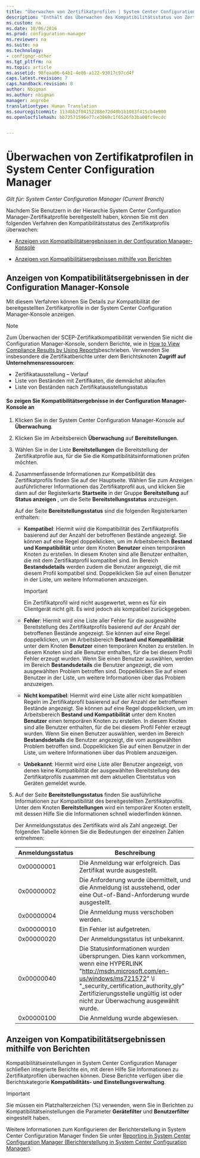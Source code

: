 ```yaml
---
title: "Überwachen von Zertifikatprofilen | System Center Configuration Manager"
description: "Enthält das Überwachen des Kompatibilitätsstatus von Zertifikatprofilen in System Center Configuration Manager."
ms.custom: na
ms.date: 10/06/2016
ms.prod: configuration-manager
ms.reviewer: na
ms.suite: na
ms.technology:
- configmgr-other
ms.tgt_pltfrm: na
ms.topic: article
ms.assetid: 98feaa06-64b1-4e86-a122-93017c97cd4f
caps.latest.revision: 7
caps.handback.revision: 0
author: Nbigman
ms.author: nbigman
manager: angrobe
translationtype: Human Translation
ms.sourcegitcommit: 1134bb2f04152288e72d40b1b1083f415cb4e900
ms.openlocfilehash: bb72571596e77ce3069c1f6526fb3ba00fc9ecdc


---
```

# <a name="how-to-monitor-certificate-profiles-in-system-center-configuration-manager"></a>Überwachen von Zertifikatprofilen in System Center Configuration Manager

*Gilt für: System Center Configuration Manager (Current Branch)*


Nachdem Sie Benutzern in der Hierarchie System Center Configuration Manager-Zertifikatprofile bereitgestellt haben, können Sie mit den folgenden Verfahren den Kompatibilitätsstatus des Zertifikatprofils überwachen:  

-   [Anzeigen von Kompatibilitätsergebnissen in der Configuration Manager-Konsole](#BKMK_console)  

-   [Anzeigen von Kompatibilitätsergebnissen mithilfe von Berichten](#BKMK_Reports)  

##  <a name="a-namebkmkconsolea-how-to-view-compliance-results-in-the-configuration-manager-console"></a><a name="BKMK_console"></a> Anzeigen von Kompatibilitätsergebnissen in der Configuration Manager-Konsole  
 Mit diesem Verfahren können Sie Details zur Kompatibilität der bereitgestellten Zertifikatprofile in der System Center Configuration Manager-Konsole anzeigen.  

> [!NOTE]  
>  Zum Überwachen der SCEP-Zertifikatkompatibilität verwenden Sie nicht die Configuration Manager-Konsole, sondern Berichte, wie in [How to View Compliance Results by Using Reports](#BKMK_Reports)beschrieben. Verwenden Sie insbesondere die Zertifikatberichte unter dem Berichtsknoten **Zugriff auf Unternehmensressourcen**:  
>   
>  -   Zertifikatausstellung – Verlauf  
> -   Liste von Beständen mit Zertifikaten, die demnächst ablaufen  
> -   Liste von Beständen nach Zertifikatausstellungsstatus  

#### <a name="to-view-compliance-results-in-the-configuration-manager-console"></a>So zeigen Sie Kompatibilitätsergebnisse in der Configuration Manager-Konsole an  

1.  Klicken Sie in der System Center Configuration Manager-Konsole auf **Überwachung**.  

2.  Klicken Sie im Arbeitsbereich **Überwachung** auf **Bereitstellungen**.  

3.  Wählen Sie in der Liste **Bereitstellungen** die Bereitstellung der Zertifikatprofile aus, für die Sie die Kompatibilitätsinformationen prüfen möchten.  

4.  Zusammenfassende Informationen zur Kompatibilität des Zertifikatprofils finden Sie auf der Hauptseite. Wählen Sie zum Anzeigen ausführlicherer Informationen das Zertifikatprofil aus, und klicken Sie dann auf der Registerkarte **Startseite** in der Gruppe **Bereitstellung** auf **Status anzeigen** , um die Seite **Bereitstellungsstatus** anzuzeigen.  

     Auf der Seite **Bereitstellungsstatus** sind die folgenden Registerkarten enthalten:  

    -   **Kompatibel**: Hiermit wird die Kompatibilität des Zertifikatprofils basierend auf der Anzahl der betroffenen Bestände angezeigt. Sie können auf eine Regel doppelklicken, um im Arbeitsbereich **Bestand und Kompatibilität** unter dem Knoten **Benutzer** einen temporären Knoten zu erstellen. In diesem Knoten sind alle Benutzer enthalten, die mit dem Zertifikatprofil kompatibel sind. Im Bereich **Bestandsdetails** werden zudem die Benutzer angezeigt, die mit diesem Profil kompatibel sind. Doppelklicken Sie auf einen Benutzer in der Liste, um weitere Informationen anzuzeigen.  

        > [!IMPORTANT]  
        >  Ein Zertifikatprofil wird nicht ausgewertet, wenn es für ein Clientgerät nicht gilt. Es wird jedoch als kompatibel zurückgegeben.  

    -   **Fehler**: Hiermit wird eine Liste aller Fehler für die ausgewählte Bereitstellung des Zertifikatprofils basierend auf der Anzahl der betroffenen Bestände angezeigt. Sie können auf eine Regel doppelklicken, um im Arbeitsbereich **Bestand und Kompatibilität** unter dem Knoten **Benutzer** einen temporären Knoten zu erstellen. In diesem Knoten sind alle Benutzer enthalten, für die bei diesem Profil Fehler erzeugt wurden. Wenn Sie einen Benutzer auswählen, werden im Bereich **Bestandsdetails** die Benutzer angezeigt, die vom ausgewählten Problem betroffen sind. Doppelklicken Sie auf einen Benutzer in der Liste, um weitere Informationen über das Problem anzuzeigen.  

    -   **Nicht kompatibel**: Hiermit wird eine Liste aller nicht kompatiblen Regeln im Zertifikatprofil basierend auf der Anzahl der betroffenen Bestände angezeigt. Sie können auf eine Regel doppelklicken, um im Arbeitsbereich **Bestand und Kompatibilität** unter dem Knoten **Benutzer** einen temporären Knoten zu erstellen. In diesem Knoten sind alle Benutzer enthalten, für die bei diesem Profil Fehler erzeugt wurden. Wenn Sie einen Benutzer auswählen, werden im Bereich **Bestandsdetails** die Benutzer angezeigt, die vom ausgewählten Problem betroffen sind. Doppelklicken Sie auf einen Benutzer in der Liste, um weitere Informationen über das Problem anzuzeigen.  

    -   **Unbekannt**: Hiermit wird eine Liste aller Benutzer angezeigt, von denen keine Kompatibilität der ausgewählten Bereitstellung des Zertifikatprofils zusammen mit dem aktuellen Clientstatus von Geräten gemeldet wurde.  

5.  Auf der Seite **Bereitstellungsstatus** finden Sie ausführliche Informationen zur Kompatibilität des bereitgestellten Zertifikatprofils. Unter dem Knoten **Bereitstellungen** wird ein temporärer Knoten erstellt, mit dessen Hilfe Sie die Informationen schnell wiederfinden können.  

     Der Anmeldungsstatus des Zertifikats wird als Zahl angezeigt. Der folgenden Tabelle können Sie die Bedeutungen der einzelnen Zahlen entnehmen:  

    |Anmeldungsstatus|Beschreibung|  
    |-----------------------|-----------------|  
    |0x00000001|Die Anmeldung war erfolgreich. Das Zertifikat wurde ausgestellt.|  
    |0x00000002|Die Anforderung wurde übermittelt, und die Anmeldung ist ausstehend, oder eine Out-of-Band-Anforderung wurde ausgestellt.|  
    |0x00000004|Die Anmeldung muss verschoben werden.|  
    |0x00000010|Ein Fehler ist aufgetreten.|  
    |0x00000020|Der Anmeldungsstatus ist unbekannt.|  
    |0x00000040|Die Statusinformationen wurden übersprungen. Dies kann vorkommen, wenn eine HYPERLINK "http://msdn.microsoft.com/en-us/windows/ms721572" \l "_security_certification_authority_gly" Zertifizierungsstelle ungültig ist oder nicht zur Überwachung ausgewählt wurde.|  
    |0x00000100|Die Anmeldung wurde abgewiesen.|  

##  <a name="a-namebkmkreportsa-how-to-view-compliance-results-by-using-reports"></a><a name="BKMK_Reports"></a> Anzeigen von Kompatibilitätsergebnissen mithilfe von Berichten

 Kompatibilitätseinstellungen in System Center Configuration Manager schließen integrierte Berichte ein, mit deren Hilfe Sie Informationen zu Zertifikatprofilen überwachen können. Diese Berichte verfügen über die Berichtskategorie **Kompatibilitäts- und Einstellungsverwaltung**.  

> [!IMPORTANT]  
>  Sie müssen ein Platzhalterzeichen (%) verwenden, wenn Sie in Berichten zu Kompatibilitätseinstellungen die Parameter **Gerätefilter** und **Benutzerfilter** eingestellt haben.  

 Weitere Informationen zum Konfigurieren der Berichterstellung in System Center Configuration Manager finden Sie unter [Reporting in System Center Configuration Manager (Berichterstellung in System Center Configuration Manager)](../../core/servers/manage/reporting.md).  



<!--HONumber=Nov16_HO1-->



